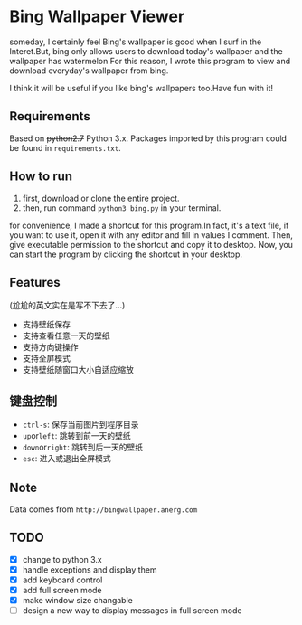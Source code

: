 # Bing Wallpaper Viewer
someday, I certainly feel Bing's wallpaper is
good when I surf in the Interet.But, bing only allows
users to download today's wallpaper and the wallpaper
has watermelon.For this reason, I wrote this program
to view and download everyday's wallpaper from bing.

I think it will be useful if you like bing's wallpapers
too.Have fun with it!

## Requirements

Based on ~~python2.7~~ Python 3.x. Packages imported by this program
could be found in `requirements.txt`.

## How to run

1. first, download or clone the entire project.
1. then, run command `python3 bing.py` in your terminal.

for convenience, I made a shortcut for this program.In fact, it's a text file,
if you want to use it, open it with any editor and fill in values I comment.
Then, give executable permission to the shortcut and copy it to desktop.
Now, you can start the program by clicking the shortcut in your desktop. 

## Features

(尬尬的英文实在是写不下去了...)

- 支持壁纸保存
- 支持查看任意一天的壁纸
- 支持方向键操作
- 支持全屏模式
- 支持壁纸随窗口大小自适应缩放

## 键盘控制

- `ctrl-s`: 保存当前图片到程序目录
- `up`or`left`: 跳转到前一天的壁纸
- `down`or`right`: 跳转到后一天的壁纸
- `esc`: 进入或退出全屏模式

## Note

Data comes from `http://bingwallpaper.anerg.com`

## TODO

- [x] change to python 3.x
- [x] handle exceptions and display them
- [x] add keyboard control
- [x] add full screen mode
- [x] make window size changable
- [ ] design a new way to display messages in full screen mode
